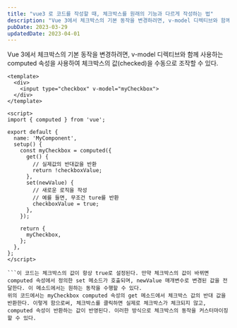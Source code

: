 ```yaml
---
title: "vue3 로 코드를 작성할 때, 체크박스를 원래의 기능과 다르게 작성하는 법"
description: "Vue 3에서 체크박스의 기본 동작을 변경하려면, v-model 디렉티브와 함께 사용하는 computed 속성을 사용하여 체크박스의 값(checked)을 수동으로 조작할 수 있다.          <input type=\"checkbox\" v-model=\"myC..."
pubDate: 2023-03-29
updatedDate: 2023-04-01
---
```


Vue 3에서 체크박스의 기본 동작을 변경하려면, v-model 디렉티브와 함께 사용하는 computed 속성을 사용하여 체크박스의 값(checked)을 수동으로 조작할 수 있다.
```
<template>
  <div>
    <input type="checkbox" v-model="myCheckbox">
  </div>
</template>

<script>
import { computed } from 'vue';

export default {
  name: 'MyComponent',
  setup() {
    const myCheckbox = computed({
      get() {
        // 실제값의 반대값을 반환
        return !checkboxValue;
      },
      set(newValue) {
        // 새로운 로직을 작성
        // 예를 들면, 무조건 ture를 반환
        checkboxValue = true;
      },
    });

    return {
      myCheckbox,
    };
  },
};
</script>

```이 코드는 체크박스의 값이 항상 true로 설정된다. 만약 체크박스의 값이 바뀌면 computed 속성에서 정의한 set 메소드가 호출되며, newValue 매개변수로 변경된 값을 전달한다. 이 메소드에서는 원하는 동작을 수행할 수 있다.
위의 코드에서는 myCheckbox computed 속성의 get 메소드에서 체크박스 값의 반대 값을 반환한다. 이렇게 함으로써, 체크박스를 클릭하면 실제로 체크박스가 체크되지 않고, computed 속성이 반환하는 값이 반영된다. 이러한 방식으로 체크박스의 동작을 커스터마이징할 수 있다.